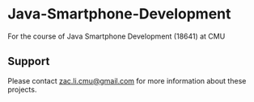 Java-Smartphone-Development
===========================

For the course of Java Smartphone Development (18641) at CMU


## Support  

Please contact zac.li.cmu@gmail.com for more information about these projects.
